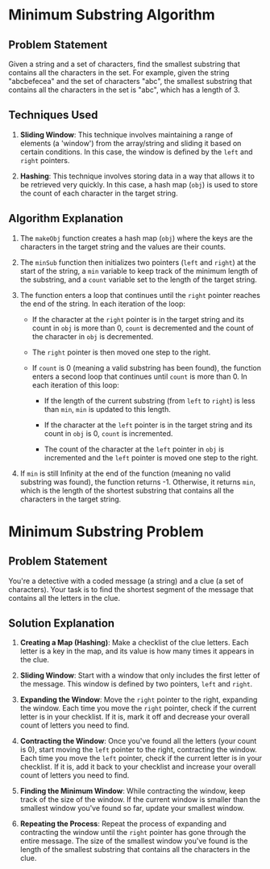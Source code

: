 # Minimum Substring Algorithm

## Problem Statement

Given a string and a set of characters, find the smallest substring that contains all the characters in the set. For example, given the string "abcbefecea" and the set of characters "abc", the smallest substring that contains all the characters in the set is "abc", which has a length of 3.

## Techniques Used

1. **Sliding Window**: This technique involves maintaining a range of elements (a 'window') from the array/string and sliding it based on certain conditions. In this case, the window is defined by the `left` and `right` pointers.

2. **Hashing**: This technique involves storing data in a way that allows it to be retrieved very quickly. In this case, a hash map (`obj`) is used to store the count of each character in the target string.

## Algorithm Explanation

1. The `makeObj` function creates a hash map (`obj`) where the keys are the characters in the target string and the values are their counts.

2. The `minSub` function then initializes two pointers (`left` and `right`) at the start of the string, a `min` variable to keep track of the minimum length of the substring, and a `count` variable set to the length of the target string.

3. The function enters a loop that continues until the `right` pointer reaches the end of the string. In each iteration of the loop:

   - If the character at the `right` pointer is in the target string and its count in `obj` is more than 0, `count` is decremented and the count of the character in `obj` is decremented.

   - The `right` pointer is then moved one step to the right.

   - If `count` is 0 (meaning a valid substring has been found), the function enters a second loop that continues until `count` is more than 0. In each iteration of this loop:

     - If the length of the current substring (from `left` to `right`) is less than `min`, `min` is updated to this length.

     - If the character at the `left` pointer is in the target string and its count in `obj` is 0, `count` is incremented.

     - The count of the character at the `left` pointer in `obj` is incremented and the `left` pointer is moved one step to the right.

4. If `min` is still Infinity at the end of the function (meaning no valid substring was found), the function returns -1. Otherwise, it returns `min`, which is the length of the shortest substring that contains all the characters in the target string.


# Minimum Substring Problem

## Problem Statement

You're a detective with a coded message (a string) and a clue (a set of characters). Your task is to find the shortest segment of the message that contains all the letters in the clue.

## Solution Explanation

1. **Creating a Map (Hashing)**: Make a checklist of the clue letters. Each letter is a key in the map, and its value is how many times it appears in the clue.

2. **Sliding Window**: Start with a window that only includes the first letter of the message. This window is defined by two pointers, `left` and `right`.

3. **Expanding the Window**: Move the `right` pointer to the right, expanding the window. Each time you move the `right` pointer, check if the current letter is in your checklist. If it is, mark it off and decrease your overall count of letters you need to find.

4. **Contracting the Window**: Once you've found all the letters (your count is 0), start moving the `left` pointer to the right, contracting the window. Each time you move the `left` pointer, check if the current letter is in your checklist. If it is, add it back to your checklist and increase your overall count of letters you need to find.

5. **Finding the Minimum Window**: While contracting the window, keep track of the size of the window. If the current window is smaller than the smallest window you've found so far, update your smallest window.

6. **Repeating the Process**: Repeat the process of expanding and contracting the window until the `right` pointer has gone through the entire message. The size of the smallest window you've found is the length of the smallest substring that contains all the characters in the clue.